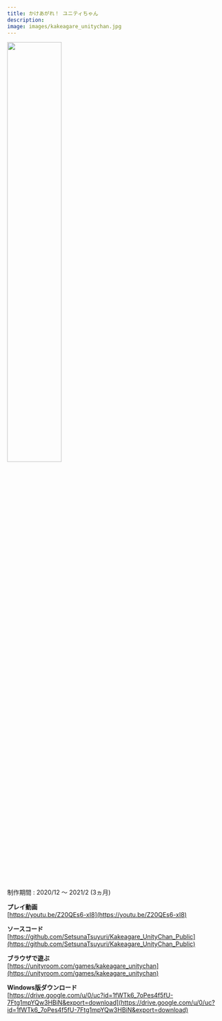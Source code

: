 ```yaml
---
title: かけあがれ！ ユニティちゃん
description: 
image: images/kakeagare_unitychan.jpg
---
```


<img src="images/kakeagare_unitychan.jpg" width="50%">

制作期間 : 2020/12 ～ 2021/2 (3ヵ月)

**プレイ動画**  
[https://youtu.be/Z20QEs6-xI8](https://youtu.be/Z20QEs6-xI8)

**ソースコード**  
[https://github.com/SetsunaTsuyuri/Kakeagare_UnityChan_Public](https://github.com/SetsunaTsuyuri/Kakeagare_UnityChan_Public)

**ブラウザで遊ぶ**  
[https://unityroom.com/games/kakeagare_unitychan](https://unityroom.com/games/kakeagare_unitychan)

**Windows版ダウンロード**  
[https://drive.google.com/u/0/uc?id=1fWTk6_7oPes4f5fU-7Ftg1mpYQw3HBiN&export=download](https://drive.google.com/u/0/uc?id=1fWTk6_7oPes4f5fU-7Ftg1mpYQw3HBiN&export=download)